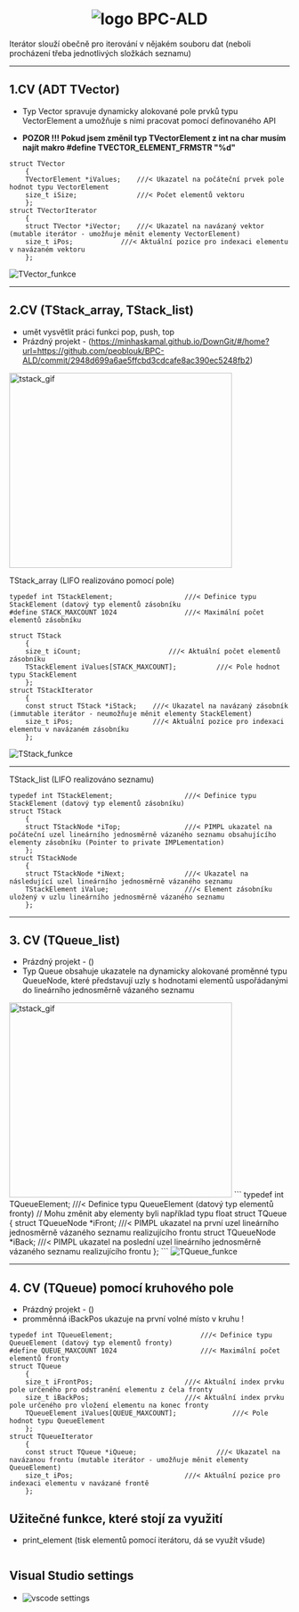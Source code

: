 <!-- @format -->
<h1 align="center">
  <img alt="logo" src="img/logo.png" > BPC-ALD 
</h1>

Iterátor slouží obečně pro iterování v nějakém souboru dat (neboli procházení třeba jednotlivých složkách seznamu)

----------------------------------------------
## 1.CV (ADT TVector)

- Typ Vector spravuje dynamicky alokované pole prvků typu VectorElement a umožňuje s nimi pracovat pomocí definovaného API
  
- <b>POZOR !!! Pokud jsem změnil typ TVectorElement z int na char musím najít makro #define TVECTOR_ELEMENT_FRMSTR   "%d" </b>

```
struct TVector
	{
	TVectorElement *iValues;	///< Ukazatel na počáteční prvek pole hodnot typu VectorElement
	size_t iSize;	           	///< Počet elementů vektoru
	};
struct TVectorIterator
	{
	struct TVector *iVector;	///< Ukazatel na navázaný vektor (mutable iterátor - umožňuje měnit elementy VectorElement)
	size_t iPos;			///< Aktuální pozice pro indexaci elementu v navázaném vektoru
	};
```
<img alt="TVector_funkce" src="img/tvector_funkce.png" >

----------------------------------------------
## 2.CV (TStack_array, TStack_list)

- umět vysvětlit práci funkci pop, push, top
- Prázdný projekt - (https://minhaskamal.github.io/DownGit/#/home?url=https://github.com/peoblouk/BPC-ALD/commit/2948d699a6ae5ffcbd3cdcafe8ac390ec5248fb2)

<img width="400" height="350" src="img/tstack.gif" alt="tstack_gif" />

TStack_array (LIFO realizováno pomocí pole)
```
typedef int TStackElement;					///< Definice typu StackElement (datový typ elementů zásobníku
#define STACK_MAXCOUNT 1024					///< Maximální počet elementů zásobníku

struct TStack
	{
	size_t iCount;						///< Aktuální počet elementů zásobníku
	TStackElement iValues[STACK_MAXCOUNT];			///< Pole hodnot typu StackElement
	};
struct TStackIterator
	{
	const struct TStack *iStack;	///< Ukazatel na navázaný zásobník (immutable iterátor - neumožňuje měnit elementy StackElement)
	size_t iPos;					///< Aktuální pozice pro indexaci elementu v navázaném zásobníku
	};
```
<img alt="TStack_funkce" src="img/tstack_funkce.png" >

----------------------------------------------
TStack_list (LIFO realizováno seznamu)
```
typedef int TStackElement;					///< Definice typu StackElement (datový typ elementů zásobníku)
struct TStack
	{
	struct TStackNode *iTop;				///< PIMPL ukazatel na počáteční uzel lineárního jednosměrně vázaného seznamu obsahujícího elementy zásobníku (Pointer to private IMPLementation)
	};
struct TStackNode
	{
	struct TStackNode *iNext;				///< Ukazatel na následující uzel lineárního jednosměrně vázaného seznamu
	TStackElement iValue;					///< Element zásobníku uložený v uzlu lineárního jednosměrně vázaného seznamu
	};
```

----------------------------------------------
## 3. CV (TQueue_list)

- Prázdný projekt - ()
- Typ Queue obsahuje ukazatele na dynamicky alokované proměnné typu QueueNode, které představují uzly s hodnotami elementů uspořádanými do lineárního jednosměrně vázaného seznamu
<img width="400" height="350" src="img/tstack.gif" alt="tstack_gif" />
```
typedef int TQueueElement;					///< Definice typu QueueElement (datový typ elementů fronty) // Mohu změnit aby elementy byli například typu float
struct TQueue
	{
	struct TQueueNode *iFront;				///< PIMPL ukazatel na první uzel lineárního jednosměrně vázaného seznamu realizujícího frontu
	struct TQueueNode *iBack;				///< PIMPL ukazatel na poslední uzel lineárního jednosměrně vázaného seznamu realizujícího frontu
	};
```
<img alt="TQueue_funkce" src="img/tqueue.gif" >

----------------------------------------------
## 4. CV (TQueue) pomocí kruhového pole

- Prázdný projekt - ()
- promměnná iBackPos ukazuje na první volné místo v kruhu !
```
typedef int TQueueElement;						///< Definice typu QueueElement (datový typ elementů fronty)
#define QUEUE_MAXCOUNT 1024						///< Maximální počet elementů fronty
struct TQueue
	{
	size_t iFrontPos;						///< Aktuální index prvku pole určeného pro odstranění elementu z čela fronty
	size_t iBackPos;						///< Aktuální index prvku pole určeného pro vložení elementu na konec fronty
	TQueueElement iValues[QUEUE_MAXCOUNT];				///< Pole hodnot typu QueueElement
	};
struct TQueueIterator
	{
	const struct TQueue *iQueue;					///< Ukazatel na navázanou frontu (mutable iterátor - umožňuje měnit elementy QueueElement)
	size_t iPos;							///< Aktuální pozice pro indexaci elementu v navázané frontě
	};
```

## Užitečné funkce, které stojí za využití
- print_element (tisk elementů pomocí iterátoru, dá se využít všude)
```

```


## Visual Studio settings
 - <img alt="vscode settings" src="img/vs2017_setup_new.png" align = "center">

